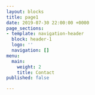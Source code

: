 ```yaml
---
layout: blocks
title: page1
date: 2019-07-30 22:00:00 +0000
page_sections:
- template: navigation-header
  block: header-1
  logo: ''
  navigation: []
menu:
  main:
    weight: 2
    title: Contact
published: false

---
```

